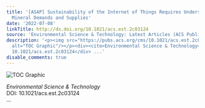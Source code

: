 ```yaml
---
title: '[ASAP] Sustainability of the Internet of Things Requires Understanding of
  Mineral Demands and Supplies'
date: '2022-07-08'
linkTitle: http://dx.doi.org/10.1021/acs.est.2c03124
source: 'Environmental Science & Technology: Latest Articles (ACS Publications)'
description: '<p><img src="https://pubs.acs.org/cms/10.1021/acs.est.2c03124/asset/images/medium/es2c03124_0002.gif"
  alt="TOC Graphic"/></p><div><cite>Environmental Science & Technology</cite></div><div>DOI:
  10.1021/acs.est.2c03124</div> ...'
disable_comments: true
---
```

<p><img src="https://pubs.acs.org/cms/10.1021/acs.est.2c03124/asset/images/medium/es2c03124_0002.gif" alt="TOC Graphic"/></p><div><cite>Environmental Science & Technology</cite></div><div>DOI: 10.1021/acs.est.2c03124</div> ...